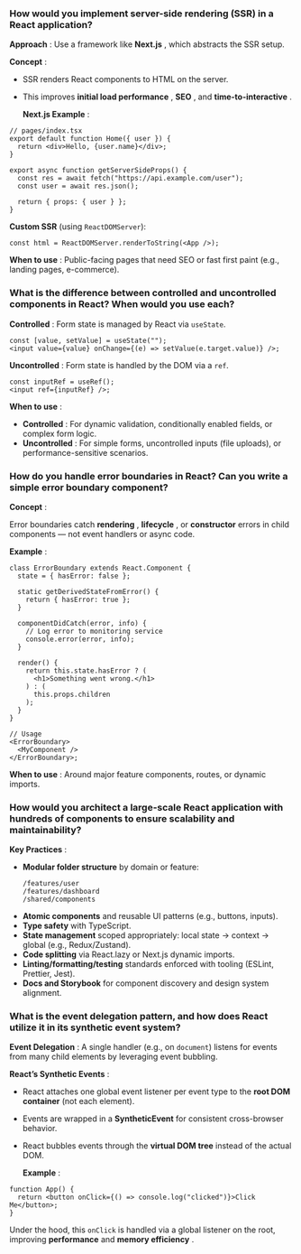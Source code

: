 ### How would you implement server-side rendering (SSR) in a React application?

**Approach** : Use a framework like **Next.js** , which abstracts the SSR setup.

**Concept** :

- SSR renders React components to HTML on the server.
- This improves **initial load performance** , **SEO** , and **time-to-interactive** .

  **Next.js Example** :

```tsx
// pages/index.tsx
export default function Home({ user }) {
  return <div>Hello, {user.name}</div>;
}

export async function getServerSideProps() {
  const res = await fetch("https://api.example.com/user");
  const user = await res.json();

  return { props: { user } };
}
```

**Custom SSR** (using `ReactDOMServer`):

```tsx
const html = ReactDOMServer.renderToString(<App />);
```

**When to use** : Public-facing pages that need SEO or fast first paint (e.g., landing pages, e-commerce).

### What is the difference between controlled and uncontrolled components in React? When would you use each?

**Controlled** : Form state is managed by React via `useState`.

```tsx
const [value, setValue] = useState("");
<input value={value} onChange={(e) => setValue(e.target.value)} />;
```

**Uncontrolled** : Form state is handled by the DOM via a `ref`.

```tsx
const inputRef = useRef();
<input ref={inputRef} />;
```

**When to use** :

- **Controlled** : For dynamic validation, conditionally enabled fields, or complex form logic.
- **Uncontrolled** : For simple forms, uncontrolled inputs (file uploads), or performance-sensitive scenarios.

### How do you handle error boundaries in React? Can you write a simple error boundary component?

**Concept** :

Error boundaries catch **rendering** , **lifecycle** , or **constructor** errors in child components — not event handlers or async code.

**Example** :

```tsx
class ErrorBoundary extends React.Component {
  state = { hasError: false };

  static getDerivedStateFromError() {
    return { hasError: true };
  }

  componentDidCatch(error, info) {
    // Log error to monitoring service
    console.error(error, info);
  }

  render() {
    return this.state.hasError ? (
      <h1>Something went wrong.</h1>
    ) : (
      this.props.children
    );
  }
}

// Usage
<ErrorBoundary>
  <MyComponent />
</ErrorBoundary>;
```

**When to use** : Around major feature components, routes, or dynamic imports.

### How would you architect a large-scale React application with hundreds of components to ensure scalability and maintainability?

**Key Practices** :

- **Modular folder structure** by domain or feature:
  ```
  /features/user
  /features/dashboard
  /shared/components
  ```
- **Atomic components** and reusable UI patterns (e.g., buttons, inputs).
- **Type safety** with TypeScript.
- **State management** scoped appropriately: local state → context → global (e.g., Redux/Zustand).
- **Code splitting** via React.lazy or Next.js dynamic imports.
- **Linting/formatting/testing** standards enforced with tooling (ESLint, Prettier, Jest).
- **Docs and Storybook** for component discovery and design system alignment.

### What is the event delegation pattern, and how does React utilize it in its synthetic event system?

**Event Delegation** : A single handler (e.g., on `document`) listens for events from many child elements by leveraging event bubbling.

**React’s Synthetic Events** :

- React attaches one global event listener per event type to the **root DOM container** (not each element).
- Events are wrapped in a **SyntheticEvent** for consistent cross-browser behavior.
- React bubbles events through the **virtual DOM tree** instead of the actual DOM.

  **Example** :

```tsx
function App() {
  return <button onClick={() => console.log("clicked")}>Click Me</button>;
}
```

Under the hood, this `onClick` is handled via a global listener on the root, improving **performance** and **memory efficiency** .
